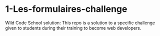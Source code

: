 # 1-Les-formulaires-challenge

Wild Code School solution: This repo is a solution to a specific challenge given to students during their training to become web developers.

